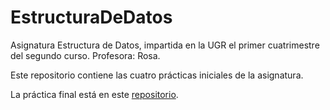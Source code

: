 # EstructuraDeDatos

Asignatura Estructura de Datos, impartida en la UGR el primer cuatrimestre del segundo curso.
Profesora: Rosa.

Este repositorio contiene las cuatro prácticas iniciales de la asignatura.

La práctica final está en este [repositorio](https://github.com/Antkk10/Estructura-de-Datos).
